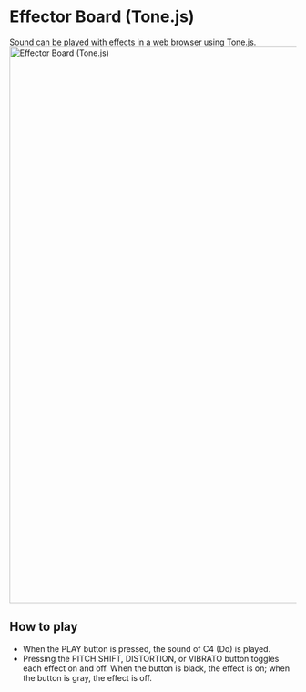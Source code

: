 # Effector Board (Tone.js)
Sound can be played with effects in a web browser using Tone.js.  
<img width="976" alt="Effector Board (Tone.js)" src="https://user-images.githubusercontent.com/63796528/218317850-1df45bf4-bfd5-4882-9e52-6d48d124eef8.png">

## How to play
- When the PLAY button is pressed, the sound of C4 (Do) is played.
- Pressing the PITCH SHIFT, DISTORTION, or VIBRATO button toggles each effect on and off. 
When the button is black, the effect is on; 
when the button is gray, the effect is off.
